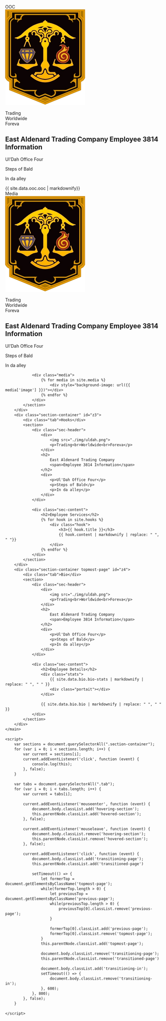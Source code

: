 ---
---
<!DOCTYPE html>
<html lang="en">
<head>
	<meta charset="utf-8">
	<link href="./styles.css" rel="stylesheet"> 
</head>

<body>
	<main>
		<div class="section-container ooc" id="z1">
			<div class="tab">OOC</div>
			<section>
				<div class="sec-header">
					<div>
						<img src="./img/uldah.png">
						<p>Trading<br>Worldwide<br>Foreva</p>
					</div>
					<h2>
						East Aldenard Trading Company
						<span>Employee 3814 Information</span>
					</h2>
					<div>
						<p>Ul'Dah Office Four</p>
						<p>Steps of Bald</p>
						<p>In da alley</p>
					</div>
				</div>
				{{ site.data.ooc.ooc | markdownify}}
			</section>
		</div>
		<div class="section-container" id="z2">
			<div class="tab">Media</div>
			<section>
				<div class="sec-header">
					<div>
						<img src="./img/uldah.png">
						<p>Trading<br>Worldwide<br>Foreva</p>
					</div>
					<h2>
						East Aldenard Trading Company
						<span>Employee 3814 Information</span>
					</h2>
					<div>
						<p>Ul'Dah Office Four</p>
						<p>Steps of Bald</p>
						<p>In da alley</p>
					</div>
				</div>

				<div class="media">
					{% for media in site.media %}
						<div style="background-image: url({{ media['image'] }})"></div>
					{% endfor %}
				</div>
			</section>
		</div>
		<div class="section-container" id="z3">
			<div class="tab">Hooks</div>
			<section>
				<div class="sec-header">
					<div>
						<img src="./img/uldah.png">
						<p>Trading<br>Worldwide<br>Foreva</p>
					</div>
					<h2>
						East Aldenard Trading Company
						<span>Employee 3814 Information</span>
					</h2>
					<div>
						<p>Ul'Dah Office Four</p>
						<p>Steps of Bald</p>
						<p>In da alley</p>
					</div>
				</div>

				<div class="sec-content">
					<h2>Employee Services</h2>
					{% for hook in site.hooks %}
						<div class="hook">
							<h3>{{ hook.title }}</h3>
							{{ hook.content | markdownify | replace: " ", " "}}
						</div>
					{% endfor %}
				</div>
			</section>
		</div>
		<div class="section-container topmost-page" id="z4">
			<div class="tab">Bio</div>
			<section>
				<div class="sec-header">
					<div>
						<img src="./img/uldah.png">
						<p>Trading<br>Worldwide<br>Foreva</p>
					</div>
					<h2>
						East Aldenard Trading Company
						<span>Employee 3814 Information</span>
					</h2>
					<div>
						<p>Ul'Dah Office Four</p>
						<p>Steps of Bald</p>
						<p>In da alley</p>
					</div>
				</div>

				<div class="sec-content">
					<h2>Employee Details</h2>
					<div class="stats">
						{{ site.data.bio.bio-stats | markdownify | replace: " ", " " }}
						<div class="portait"></div>
					</div>
					
					{{ site.data.bio.bio | markdownify | replace: " ", " " }}
				</div>
			</section>
		</div>
	</main>

	<script>
		var sections = document.querySelectorAll(".section-container");
		for (var i = 0; i < sections.length; i++) {
			var current = sections[i];
			current.addEventListener('click', function (event) {
				console.log(this);	
			}, false);
		}

		var tabs = document.querySelectorAll(".tab");
		for (var i = 0; i < tabs.length; i++) {
			var current = tabs[i];

			current.addEventListener('mouseenter', function (event) {
				document.body.classList.add('hovering-section');
				this.parentNode.classList.add('hovered-section');
			}, false);

			current.addEventListener('mouseleave', function (event) {
				document.body.classList.remove('hovering-section');
				this.parentNode.classList.remove('hovered-section');
			}, false);

			current.addEventListener('click', function (event) {
				document.body.classList.add('transitioning-page');
				this.parentNode.classList.add('transitioned-page')
				
				setTimeout(() => {
					let formerTop = document.getElementsByClassName('topmost-page');
					while(formerTop.length > 0) {
						let previousTop = document.getElementsByClassName('previous-page');
						while(previousTop.length > 0) {
							previousTop[0].classList.remove('previous-page');
						}

						formerTop[0].classList.add('previous-page');
						formerTop[0].classList.remove('topmost-page');
					}
					this.parentNode.classList.add('topmost-page');

					document.body.classList.remove('transitioning-page');					
					this.parentNode.classList.remove('transitioned-page')

					document.body.classList.add('transitioning-in');
					setTimeout(() => {
						document.body.classList.remove('transitioning-in');					
					}, 600);
				}, 800);
			}, false);
		}

	</script>
</body>
</html>